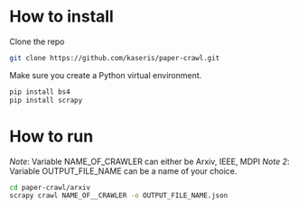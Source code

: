 # How to install

Clone the repo

```bash
git clone https://github.com/kaseris/paper-crawl.git
```

Make sure you create a Python virtual environment.

```bash
pip install bs4
pip install scrapy
```

# How to run

_Note_: Variable NAME_OF_CRAWLER can either be Arxiv, IEEE, MDPI
_Note 2_: Variable OUTPUT_FILE_NAME can be a name of your choice.

```bash
cd paper-crawl/arxiv
scrapy crawl NAME_OF__CRAWLER -o OUTPUT_FILE_NAME.json
```